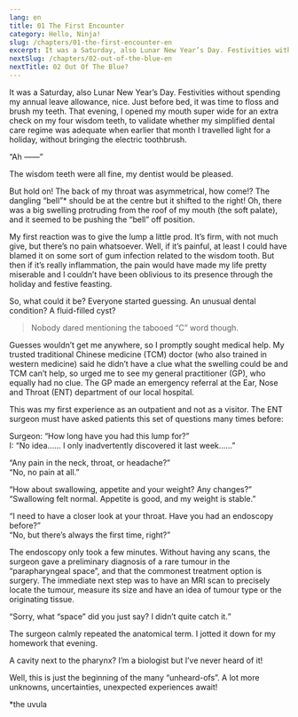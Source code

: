 ```yaml
---
lang: en
title: 01 The First Encounter
category: Hello, Ninja!
slug: /chapters/01-the-first-encounter-en
excerpt: It was a Saturday, also Lunar New Year’s Day. Festivities without spending my annual leave allowance, nice.
nextSlug: /chapters/02-out-of-the-blue-en
nextTitle: 02 Out Of The Blue?
---
```


It was a Saturday, also Lunar New Year’s Day. Festivities without spending my annual leave allowance, nice. Just before bed, it was time to floss and brush my teeth. That evening, I opened my mouth super wide for an extra check on my four wisdom teeth, to validate whether my simplified dental care regime was adequate when earlier that month I travelled light for a holiday, without bringing the electric toothbrush.

“Ah ——”

The wisdom teeth were all fine, my dentist would be pleased.

But hold on! The back of my throat was asymmetrical, how come!? The dangling “bell”* should be at the centre but it shifted to the right! Oh, there was a big swelling protruding from the roof of my mouth (the soft palate), and it seemed to be pushing the “bell” off position.

My first reaction was to give the lump a little prod. It’s firm, with not much give, but there’s no pain whatsoever. Well, if it’s painful, at least I could have blamed it on some sort of gum infection related to the wisdom tooth. But then if it’s really inflammation, the pain would have made my life pretty miserable and I couldn’t have been oblivious to its presence through the holiday and festive feasting.

So, what could it be? Everyone started guessing. An unusual dental condition? A fluid-filled cyst? 

>Nobody dared mentioning the tabooed “C”&nbsp;word&nbsp;though.

Guesses wouldn’t get me anywhere, so I promptly sought medical help. My trusted traditional Chinese medicine (TCM) doctor (who also trained in western medicine) said he didn’t have a clue what the swelling could be and TCM can’t help, so urged me to see my general practitioner (GP), who equally had no clue. The GP made an emergency referral at the Ear, Nose and Throat (ENT) department of our local hospital. 

This was my first experience as an outpatient and not as a visitor. The ENT surgeon must have asked patients this set of questions many times before:

Surgeon: “How long have you had this lump for?”<br>
I: “No idea...... I only inadvertently discovered it last week......”

“Any pain in the neck, throat, or headache?”<br>
“No, no pain at all.”

“How about swallowing, appetite and your weight? Any changes?”<br>
“Swallowing felt normal. Appetite is good, and my weight is stable.”

“I need to have a closer look at your throat. Have you had an endoscopy before?”<br>
“No, but there’s always the first time, right?”

The endoscopy only took a few minutes. Without having any scans, the surgeon gave a preliminary diagnosis of a rare tumour in the “parapharyngeal space”, and that the commonest treatment option is surgery. The immediate next step was to have an MRI scan to precisely locate the tumour, measure its size and have an idea of tumour type or the originating tissue.

<q>Sorry, what “space” did you just say? I didn’t quite catch it.

The surgeon calmly repeated the anatomical term. I jotted it down for my homework that evening.

A cavity next to the pharynx? I’m a biologist but I’ve never heard of it!

Well, this is just the beginning of the many “unheard-ofs”. A lot more unknowns, uncertainties, unexpected experiences await!

<p class='secondary'>*the uvula